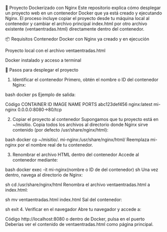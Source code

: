 🐳 Proyecto Dockerizado con Nginx
Este repositorio explica cómo desplegar un proyecto web en un contenedor Docker que ya está creado y ejecutando Nginx. El proceso incluye copiar el proyecto desde tu máquina local al contenedor y cambiar el archivo principal index.html por otro archivo existente (ventaentradas.html) directamente dentro del contenedor.

📦 Requisitos
Contenedor Docker con Nginx ya creado y en ejecución

Proyecto local con el archivo ventaentradas.html

Docker instalado y acceso a terminal

🚀 Pasos para desplegar el proyecto
1. Identificar el contenedor
Primero, obtén el nombre o ID del contenedor Nginx:

bash
docker ps
Ejemplo de salida:

Código
CONTAINER ID   IMAGE         NAME           PORTS
abc123def456   nginx:latest  mi-nginx       0.0.0.0:8080->80/tcp

2. Copiar el proyecto al contenedor
Supongamos que tu proyecto está en ~/misitio. Copia todos los archivos al directorio donde Nginx sirve contenido (por defecto /usr/share/nginx/html):

bash
docker cp ~/misitio/. mi-nginx:/usr/share/nginx/html/
Reemplaza mi-nginx por el nombre real de tu contenedor.

3. Renombrar el archivo HTML dentro del contenedor
Accede al contenedor mediante:

bash
docker exec -it mi-nginx(nombre o ID de del contenedor) sh
Una vez dentro, navega al directorio de Nginx:

sh
cd /usr/share/nginx/html
Renombra el archivo ventaentradas.html a index.html:

sh
mv ventaentradas.html index.html
Sal del contenedor:

sh
exit
4. Verificar en el navegador
Abre tu navegador y accede a:

Código
http://localhost:8080 o dentro de Docker, pulsa en el puerto
Deberías ver el contenido de ventaentradas.html como página principal.
